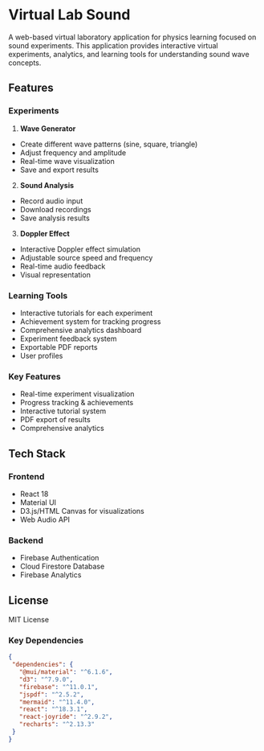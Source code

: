 # Virtual Lab Sound

A web-based virtual laboratory application for physics learning focused on sound experiments. This application provides interactive virtual experiments, analytics, and learning tools for understanding sound wave concepts.

## Features

### Experiments
1. **Wave Generator**
  - Create different wave patterns (sine, square, triangle)  
  - Adjust frequency and amplitude
  - Real-time wave visualization 
  - Save and export results

2. **Sound Analysis** 
  - Record audio input
  - Download recordings
  - Save analysis results 

3. **Doppler Effect**
  - Interactive Doppler effect simulation
  - Adjustable source speed and frequency
  - Real-time audio feedback
  - Visual representation

### Learning Tools
- Interactive tutorials for each experiment
- Achievement system for tracking progress  
- Comprehensive analytics dashboard
- Experiment feedback system
- Exportable PDF reports
- User profiles

### Key Features
- Real-time experiment visualization
- Progress tracking & achievements
- Interactive tutorial system
- PDF export of results
- Comprehensive analytics

## Tech Stack
### Frontend
- React 18
- Material UI 
- D3.js/HTML Canvas for visualizations
- Web Audio API

### Backend  
- Firebase Authentication
- Cloud Firestore Database
- Firebase Analytics

## License
MIT License

### Key Dependencies
```json
{
 "dependencies": {
   "@mui/material": "^6.1.6",
   "d3": "^7.9.0", 
   "firebase": "^11.0.1",
   "jspdf": "^2.5.2",
   "mermaid": "^11.4.0",
   "react": "^18.3.1",
   "react-joyride": "^2.9.2",
   "recharts": "^2.13.3"
 }
}


